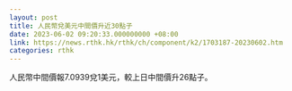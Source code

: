 ```yaml
---
layout: post
title: 人民幣兌美元中間價升近30點子
date: 2023-06-02 09:20:33.000000000 +08:00
link: https://news.rthk.hk/rthk/ch/component/k2/1703187-20230602.htm
categories: rthk
---
```


人民幣中間價報7.0939兌1美元，較上日中間價升26點子。
